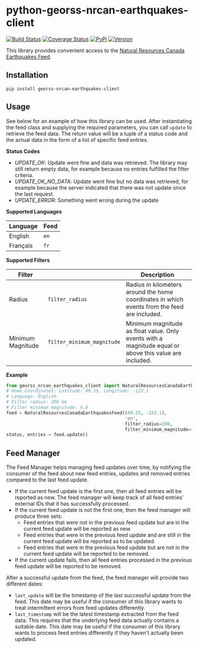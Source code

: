 # python-georss-nrcan-earthquakes-client

[![Build Status](https://travis-ci.org/exxamalte/python-georss-nrcan-earthquakes-client.svg)](https://travis-ci.org/exxamalte/python-georss-nrcan-earthquakes-client)
[![Coverage Status](https://coveralls.io/repos/github/exxamalte/python-georss-nrcan-earthquakes-client/badge.svg?branch=master)](https://coveralls.io/github/exxamalte/python-georss-nrcan-earthquakes-client?branch=master)
[![PyPi](https://img.shields.io/pypi/v/georss-nrcan-earthquakes-client.svg)](https://pypi.python.org/pypi/georss-nrcan-earthquakes-client)
[![Version](https://img.shields.io/pypi/pyversions/georss-nrcan-earthquakes-client.svg)](https://pypi.python.org/pypi/georss-nrcan-earthquakes-client)

This library provides convenient access to the [Natural Resources Canada Earthquakes Feed](http://www.earthquakescanada.nrcan.gc.ca/index-en.php).

## Installation
`pip install georss-nrcan-earthquakes-client`

## Usage
See below for an example of how this library can be used. After instantiating 
the feed class and supplying the required parameters, you can call `update` to 
retrieve the feed data. The return value will be a tuple of a status code and 
the actual data in the form of a list of specific feed entries.

**Status Codes**
* _UPDATE_OK_: Update went fine and data was retrieved. The library may still return empty data, for example because no entries fulfilled the filter criteria.
* _UPDATE_OK_NO_DATA_: Update went fine but no data was retrieved, for example because the server indicated that there was not update since the last request.
* _UPDATE_ERROR_: Something went wrong during the update

**Supported Languages**

| Language | Feed |
|----------|------|
| English  | `en` |
| Français | `fr` |

**Supported Filters**

| Filter            |                            | Description |
|-------------------|----------------------------|-------------|
| Radius            | `filter_radius`            | Radius in kilometers around the home coordinates in which events from the feed are included. |
| Minimum Magnitude | `filter_minimum_magnitude` | Minimum magnitude as float value. Only events with a magnitude equal or above this value are included. |

**Example**
```python
from georss_nrcan_earthquakes_client import NaturalResourcesCanadaEarthquakesFeed
# Home Coordinates: Latitude: 49.25, Longitude: -123.1
# Language: English
# Filter radius: 200 km
# Filter minimum magnitude: 4.0
feed = NaturalResourcesCanadaEarthquakesFeed((49.25, -123.1), 
                                             'en', 
                                             filter_radius=200,
                                             filter_minimum_magnitude=4.0)
status, entries = feed.update()
```

## Feed Manager

The Feed Manager helps managing feed updates over time, by notifying the 
consumer of the feed about new feed entries, updates and removed entries 
compared to the last feed update.

* If the current feed update is the first one, then all feed entries will be 
  reported as new. The feed manager will keep track of all feed entries' 
  external IDs that it has successfully processed.
* If the current feed update is not the first one, then the feed manager will 
  produce three sets:
  * Feed entries that were not in the previous feed update but are in the 
    current feed update will be reported as new.
  * Feed entries that were in the previous feed update and are still in the 
    current feed update will be reported as to be updated.
  * Feed entries that were in the previous feed update but are not in the 
    current feed update will be reported to be removed.
* If the current update fails, then all feed entries processed in the previous
  feed update will be reported to be removed.

After a successful update from the feed, the feed manager will provide two
different dates:

* `last_update` will be the timestamp of the last successful update from the
  feed. This date may be useful if the consumer of this library wants to
  treat intermittent errors from feed updates differently.
* `last_timestamp` will be the latest timestamp extracted from the feed data. 
  This requires that the underlying feed data actually contains a suitable 
  date. This date may be useful if the consumer of this library wants to 
  process feed entries differently if they haven't actually been updated.

